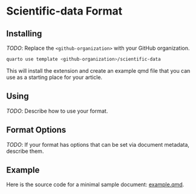 # Scientific-data Format

## Installing

*TODO*: Replace the `<github-organization>` with your GitHub organization.

```bash
quarto use template <github-organization>/scientific-data
```

This will install the extension and create an example qmd file that you can use as a starting place for your article.

## Using

*TODO*: Describe how to use your format.

## Format Options

*TODO*: If your format has options that can be set via document metadata, describe them.

## Example

Here is the source code for a minimal sample document: [example.qmd](example.qmd).

